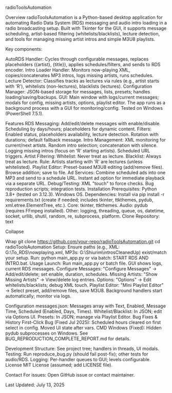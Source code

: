 radioToolsAutomation



 


Overview
radioToolsAutomation is a Python-based desktop application for automating Radio Data System (RDS) messaging and audio intro loading in a radio broadcasting setup. Built with Tkinter for the GUI, it supports message scheduling, artist-based filtering (whitelists/blacklists), lecture detection, and tools for managing missing artist intros and simple M3U8 playlists.

Key components:

AutoRDS Handler: Cycles through configurable messages, replaces placeholders ({artist}, {title}), applies schedules/filters, and sends to RDS encoder.
Intro Loader Handler: Monitors now-playing XML, copies/concatenates MP3 intros, logs missing artists, runs schedules.
Lecture Detector: Classifies tracks as lectures via rules (e.g., artist starts with 'R'), whitelists (non-lectures), blacklists (lectures).
Configuration Manager: JSON-based storage for messages, lists, presets; handles loading/saving/backups.
GUI: Main window with logs/current messages; modals for config, missing artists, options, playlist editor.
The app runs as a background process with a GUI for monitoring/config. Tested on Windows (PowerShell 7.5.1).

Features
RDS Messaging:
Add/edit/delete messages with enable/disable.
Scheduling by days/hours; placeholders for dynamic content.
Filters: Enabled status, placeholders availability, lecture detection.
Rotation with durations; default fallback message.
Intro Management:
XML monitoring for current/next artists.
Random intro selection; concatenation with silence.
Logging missing intros (focus on 'R' starting artists).
Scheduled URL triggers.
Artist Filtering:
Whitelist: Never treat as lecture.
Blacklist: Always treat as lecture.
Rule: Artists starting with 'R' are lectures (unless whitelisted).
Playlist Editor:
Preset-based M3U8 editing (add/remove files).
Browse addition; save to file.
Ad Services:
Combine scheduled ads into one MP3 and send to a schedule URL.
Instant ad option for immediate playback via a separate URL.
Debug/Testing:
XML "touch" to force checks.
Bug reproduction scripts; integration tests.
Installation
Prerequisites:
Python 3.8+ (tested on 3.12.3).
Windows OS.
Dependencies: Install via pip install -r requirements.txt (create if needed; includes tkinter, ttkthemes, pydub, xml.etree.ElementTree, etc.).
Core: tkinter, ttkthemes.
Audio: pydub (requires FFmpeg installed).
Other: logging, threading, queue, os, datetime, socket, urllib, shutil, random, re, subprocess, platform.
Clone Repository:
text

Collapse

Wrap
git clone https://github.com/your-repo/radioToolsAutomation.git
cd radioToolsAutomation
Setup:
Ensure paths (e.g., XML: G:\To_RDS\nowplaying.xml, MP3s: G:\Shiurim\introsCleanedUp) exist/match your setup.
Run: python main_app.py or via batch: START RDS AND INTRO.bat.
Usage
Launch: Run main_app.py or batch file. GUI shows logs, current RDS messages.
Configure Messages: "Configure Messages" → Add/edit/delete; set enable, duration, schedules.
Missing Artists: "Show Missing Artists" → View/delete log entries.
Options: "Options" → Edit whitelists/blacklists; debug XML touch.
Playlist Editor: "Mini Playlist Editor" → Select preset, add/remove files, save M3U8.
Background handlers start automatically; monitor via logs.

Configuration
messages.json: Messages array with Text, Enabled, Message Time, Scheduled (Enabled, Days, Times).
Whitelist/Blacklist: In JSON; edit via Options UI.
Presets: In JSON; manage via Playlist Editor.
Bug Fixes & History
First-Click Bug (Fixed Jul 2025): Scheduled hours cleared on first select in config. Moved UI state after vars.
CMD Windows (Fixed): Hidden pydub subprocesses on Windows.
See BUG_REPRODUCTION_COMPLETE_REPORT.md for details.

Development
Structure: See project tree; handlers in threads, UI modals.
Testing: Run reproduce_bug.py (should fail post-fix); other tests for audio/RDS.
Logging: Per-handler queues to GUI; levels configurable.
License
MIT License (assumed; add LICENSE file).

Contact
For issues: Open GitHub issue or contact maintainer.

Last Updated: July 13, 2025
